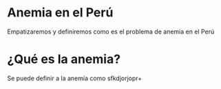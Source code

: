 # Anemia en el Perú
Empatizaremos y definiremos como es el problema de anemia en el Perú
  # ¿Qué es la anemia?
  Se puede definir a la anemía como sfkdjorjopr+
  
  
